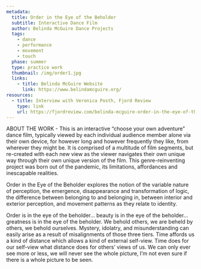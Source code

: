 ```yaml
---
metadata:
  title: Order in the Eye of the Beholder
  subtitle: Interactive Dance Film
  author: Belinda McGuire Dance Projects
  tags:
    - dance
    - performance
    - movement
    - touch
  phase: summer
  type: practice work
  thumbnail: /img/order1.jpg
  links:
    - title: Belinda McGuire Website
      link: https://www.belindamcguire.org/
resources:
  - title: Interview with Veronica Posth, Fjord Review
    type: link
    url: https://fjordreview.com/belinda-mcguire-order-in-the-eye-of-the-beholder/?mc_cid=0a7f76d1da&mc_eid=2977b3b665&utm_campaign=0a7f76d1da-EMAIL_CAMPAIGN_2020_FEBRUARY_09_COPY_01&utm_medium=email&utm_source=Fjord%20Review&utm_term=0_537ad25614-0a7f76d1da-141570689
---
```


ABOUT THE WORK - This is an interactive “choose your own adventure” dance film, typically viewed by each individual audience member alone via their own device, for however long and however frequently they like, from wherever they might be. It is comprised of a multitude of film segments, but re-created with each new view as the viewer navigates their own unique way through their own unique version of the film. This genre-reinventing project was born out of the pandemic, its limitations, affordances and inescapable realities.

Order in the Eye of the Beholder explores the notion of the variable nature of perception, the emergence, disappearance and transformation of logic, the difference between belonging to and belonging in, between interior and exterior perception, and movement patterns as they relate to identity.

Order is in the eye of the beholder… beauty is in the eye of the beholder… greatness is in the eye of the beholder. We behold others, we are beheld by others, we behold ourselves. Mystery, idolatry, and misunderstanding can easily arise as a result of misalignments of those three tiers. Time affords us a kind of distance which allows a kind of external self-view. Time does for our self-view what distance does for others’ views of us. We can only ever see more or less, we will never see the whole picture, I’m not even sure if there is a whole picture to be seen.
